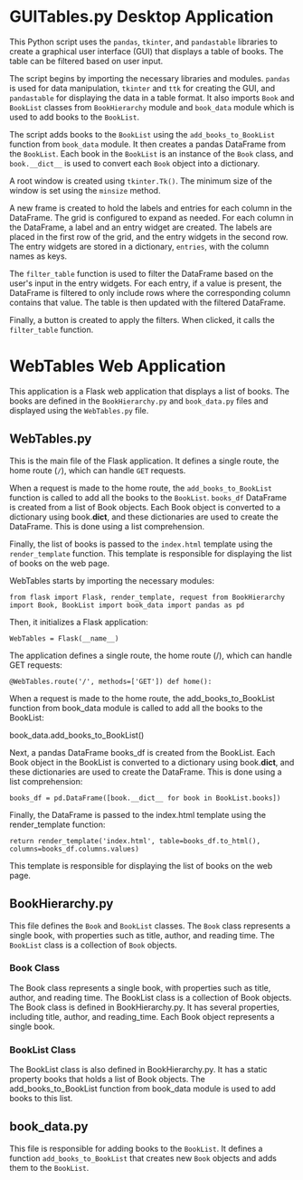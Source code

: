 # GUITables.py Desktop Application

This Python script uses the `pandas`, `tkinter`, and `pandastable` libraries to create a graphical user interface (GUI) that displays a table of books. The table can be filtered based on user input.

The script begins by importing the necessary libraries and modules. `pandas` is used for data manipulation, `tkinter` and `ttk` for creating the GUI, and `pandastable` for displaying the data in a table format. It also imports `Book` and `BookList` classes from `BookHierarchy` module and `book_data` module which is used to add books to the `BookList`.

The script adds books to the `BookList` using the `add_books_to_BookList` function from `book_data` module. It then creates a pandas DataFrame from the `BookList`. Each book in the `BookList` is an instance of the `Book` class, and `book.__dict__` is used to convert each `Book` object into a dictionary.

A root window is created using `tkinter.Tk()`. The minimum size of the window is set using the `minsize` method.

A new frame is created to hold the labels and entries for each column in the DataFrame. The grid is configured to expand as needed. For each column in the DataFrame, a label and an entry widget are created. The labels are placed in the first row of the grid, and the entry widgets in the second row. The entry widgets are stored in a dictionary, `entries`, with the column names as keys.

The `filter_table` function is used to filter the DataFrame based on the user's input in the entry widgets. For each entry, if a value is present, the DataFrame is filtered to only include rows where the corresponding column contains that value. The table is then updated with the filtered DataFrame.

Finally, a button is created to apply the filters. When clicked, it calls the `filter_table` function.

# WebTables Web Application

This application is a Flask web application that displays a list of books. The books are defined in the `BookHierarchy.py` and `book_data.py` files and displayed using the `WebTables.py` file.

## WebTables.py
This is the main file of the Flask application. It defines a single route, the home route (`/`), which can handle `GET` requests.

When a request is made to the home route, the `add_books_to_BookList` function is called to add all the books to the `BookList`. `books_df` DataFrame is created from a list of Book objects. Each Book object is converted to a dictionary using book.__dict__, and these dictionaries are used to create the DataFrame. This is done using a list comprehension.

Finally, the list of books is passed to the `index.html` template using the `render_template` function. This template is responsible for displaying the list of books on the web page.

WebTables starts by importing the necessary modules:

```
from flask import Flask, render_template, request from BookHierarchy import Book, BookList import book_data import pandas as pd
```

Then, it initializes a Flask application:

```
WebTables = Flask(__name__)
```

The application defines a single route, the home route (/), which can handle GET requests:

```
@WebTables.route('/', methods=['GET']) def home():
```

When a request is made to the home route, the add_books_to_BookList function from book_data module is called to add all the books to the BookList:

book_data.add_books_to_BookList()

Next, a pandas DataFrame books_df is created from the BookList. Each Book object in the BookList is converted to a dictionary using book.__dict__, and these dictionaries are used to create the DataFrame. This is done using a list comprehension:

```
books_df = pd.DataFrame([book.__dict__ for book in BookList.books])
```

Finally, the DataFrame is passed to the index.html template using the render_template function:

```
return render_template('index.html', table=books_df.to_html(), columns=books_df.columns.values)
```

This template is responsible for displaying the list of books on the web page.

## BookHierarchy.py

This file defines the `Book` and `BookList` classes. The `Book` class represents a single book, with properties such as title, author, and reading time. The `BookList` class is a collection of `Book` objects.

### Book Class
The Book class represents a single book, with properties such as title, author, and reading time. The BookList class is a collection of Book objects. The Book class is defined in BookHierarchy.py. It has several properties, including title, author, and reading_time. Each Book object represents a single book.

### BookList Class
The BookList class is also defined in BookHierarchy.py. It has a static property books that holds a list of Book objects. The add_books_to_BookList function from book_data module is used to add books to this list.

## book_data.py

This file is responsible for adding books to the `BookList`. It defines a function `add_books_to_BookList` that creates new `Book` objects and adds them to the `BookList`.